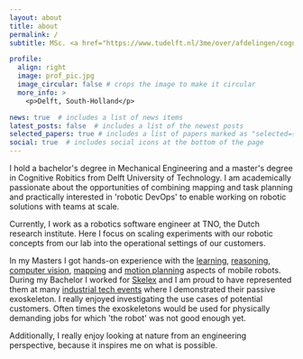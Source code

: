 ```yaml
---
layout: about
title: about
permalink: /
subtitle: MSc. <a href="https://www.tudelft.nl/3me/over/afdelingen/cognitive-robotics-cor">Cognitive Robotics</a> 

profile:
  align: right
  image: prof_pic.jpg
  image_circular: false # crops the image to make it circular
  more_info: >
    <p>Delft, South-Holland</p>

news: true  # includes a list of news items
latest_posts: false  # includes a list of the newest posts
selected_papers: true # includes a list of papers marked as "selected={true}"
social: true  # includes social icons at the bottom of the page
---
```


I hold a bachelor's degree in Mechanical Engineering and a master's degree in Cognitive Robitics from Delft University of Technology.  I am academically passionate about the opportunities of combining mapping and task planning and practically interested in 'robotic DevOps' to enable working on robotic solutions with teams at scale.


Currently, I work as a robotics software engineer at TNO, the Dutch research institute. 
Here I focus on scaling experiments with our robotic concepts from our lab into the operational settings of our customers.


In my Masters I got hands-on experience with the [learning](/projects/2020-04-20=MLDG-project/), [reasoning](/projects/2021-03-16=KRR/), [computer vision](/projects/2020-10-25=ml-for-robotics-project/), [mapping](/projects/2021-01-08=machine-perception-project/) and [motion planning](/projects/2021-01-08=quadrotor-mp-project/) aspects of mobile robots. 
During my Bachelor I worked for [Skelex](https://www.skelex.com/) and I am proud to have represented them at many [industrial tech events](/projects/2019-04-02=Hannover-Messe-Skelex/) where I demonstrated their passive exoskeleton. I really enjoyed investigating the use cases of potential customers. Often times the exoskeletons would be used for physically demanding jobs for which 'the robot' was not good enough yet.


Additionally, I really enjoy looking at nature from an engineering perspective, because it inspires me on what is possible.